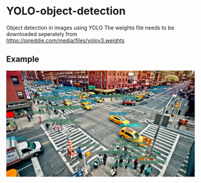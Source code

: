# YOLO-object-detection
Object detection in images using YOLO
The weights file needs to be downloaded seperately from https://pjreddie.com/media/files/yolov3.weights

## Example
![alt text](https://raw.githubusercontent.com/arijitgupta42/YOLO-object-detection/master/results/crossroad_yolo3.jpg)
